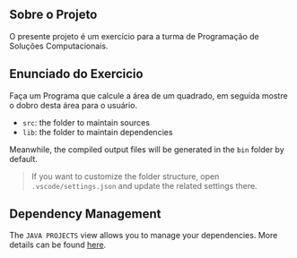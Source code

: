 ## Sobre o Projeto

O presente projeto é um exercício para a turma de Programação de Soluções Computacionais.

## Enunciado do Exercicio

Faça um Programa que calcule a área de um quadrado, em seguida mostre o dobro desta área para o usuário.

- `src`: the folder to maintain sources
- `lib`: the folder to maintain dependencies

Meanwhile, the compiled output files will be generated in the `bin` folder by default.

> If you want to customize the folder structure, open `.vscode/settings.json` and update the related settings there.

## Dependency Management

The `JAVA PROJECTS` view allows you to manage your dependencies. More details can be found [here](https://github.com/microsoft/vscode-java-dependency#manage-dependencies).
